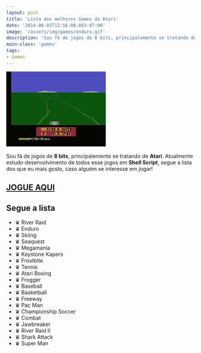 ```yaml
---
layout: post
title: 'Lista dos melhores Games do Atari'
date: '2014-08-03T12:56:00.003-07:00'
image: '/assets/img/games/enduro.gif'
description: 'Sou fã de jogos de 8 bits, principalemente se tratando de Atari. Atualmente estudo desenvolvimento de todos esse jogos em Shell Script, segue a lista dos que eu mais gosto.'
main-class: 'games'
tags:
- Games
---
```


![Lista dos melhores Games do Atari](/assets/img/games/enduro.gif "Lista dos melhores Games do Atari")

Sou fã de jogos de __8 bits__, principalemente se tratando de __Atari__. Atualmente estudo desenvolvimento de todos esse jogos em __Shell Script__, segue a lista dos que eu mais gosto, caso alguém se interesse em jogar!

## [JOGUE AQUI](http://jogosdeatari.com.br/jogos-online) 

## Segue a lista

+ ♛ River Raid
+ ♛ Enduro
+ ♛ Skiing
+ ♛ Seaquest
+ ♛ Megamania
+ ♛ Keystone Kapers
+ ♛ Frostbite
+ ♛ Tennis
+ ♛ Atari Boxing
+ ♛ Frogger
+ ♛ Baseball
+ ♛ Basketball
+ ♛ Freeway
+ ♛ Pac Man
+ ♛ Championship Soccer
+ ♛ Combat
+ ♛ Jawbreaker
+ ♛ River Raid II
+ ♛ Shark Attack
+ ♛ Super Man

<script async src="https://pagead2.googlesyndication.com/pagead/js/adsbygoogle.js"></script>

<!-- Informat -->
<ins class="adsbygoogle"
 style="display:block"
 data-ad-client="ca-pub-2838251107855362"
 data-ad-slot="2327980059"
 data-ad-format="auto"
 data-full-width-responsive="true"></ins>

<script>
(adsbygoogle = window.adsbygoogle || []).push({});
</script>

